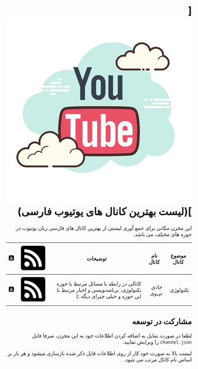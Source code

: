 <div dir="rtl">

# [![Title]](لیست بهترین کانال های یوتیوب فارسی)


این مخزن مکانی برای جمع آوری لیستی از بهترین کانال های فارسی زبان یوتیوب در حوزه های مختلف می باشد.

 | موضوع کانال | نام کانال | توضیحات | ![WebSite] | ![Channel] | 
 | --- | --- | --- | --- | --- | 
 | تکنولوژی | جادی تی‌وی | کانالی در رابطه با مسائل مرتبط با حوزه تکنولوژی، برنامه‌نویسی و اخبار مرتبط با این حوزه و خیلی چیزای دیگه :) | [![WebSite]](http://jadi.net) | [![Channel]](https://www.youtube.com/channel/UCgKePkWtPuF36bJy0n2cEMQ) | 

## مشارکت در توسعه


لطفا در صورت تمایل به اضافه کردن اطلاعات خود به این مخزن، صرفا فایل `channel.json` را ویرایش نمایید.


لیست بالا به صورت خود کار از روی اطلاعات فایل ذکر شده بازسازی میشود و هر بار بر اساس نام کانال مرتب می شود.


[WebSite]: assets/icons/rss-square.svg 'وبسایت'


[Channel]: assets/icons/utube.svg 'آدرس کانال'


[Title]: assets/icons/utubetitle.svg 'لیست بهترین کانال های یوتیوب فارسی'


[Unknown]: assets/icons/square.svg 'نامشخص'

</div>

